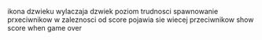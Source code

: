 ikona dzwieku wylaczaja dzwiek
poziom trudnosci 
spawnowanie prxeciwnikow
w zaleznosci od score pojawia sie wiecej przeciwnikow 
show score when game over